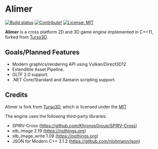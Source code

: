 # Alimer

[![Build status](https://ci.appveyor.com/api/projects/status/v0poctokc7r2xu24?svg=true)](https://ci.appveyor.com/project/amerkoleci/alimer)
[![Contribute!](https://img.shields.io/badge/contributions-welcome-brightgreen.svg?style=flat)](https://github.com/amerkoleci/alimer/issues)
[![License: MIT](https://img.shields.io/badge/License-MIT-yellow.svg)](https://github.com/amerkoleci/alimer/blob/master/LICENSE)

**Alimer** is a cross platform 2D and 3D game engine implemented in C++11, forked from [Turso3D](https://github.com/cadaver/turso3d).

## Goals/Planned Features

- Modern graphics/rendering API using Vulkan/Direct3D12.
- Extendible Asset Pipeline.
- GLTF 2.0 support.
- .NET Core/Standard and Xamarin scripting support.

## Credits

Alimer is fork from [Turso3D](https://github.com/cadaver/turso3d), which is licensed under the [MIT](https://github.com/cadaver/turso3d/blob/master/License.txt)

The engine uses the following third-party libraries:

- SPIRV-Cross (https://github.com/KhronosGroup/SPIRV-Cross)
- stb_image 2.19 (https://nothings.org)
- stb_image_write 1.09 (https://nothings.org)
- JSON for Modern C++ 3.1.2 (https://github.com/nlohmann/json)
